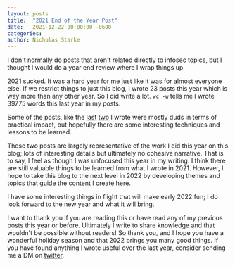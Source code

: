 ```yaml
---
layout: posts
title:  "2021 End of the Year Post"
date:   2021-12-22 00:00:00 -0600
categories:
author: Nicholas Starke
---
```


I don't normally do posts that aren't related directly to infosec topics, but I thought I would do a year end review where I wrap things up.  

2021 sucked.  It was a hard year for me just like it was for almost everyone else.  If we restrict things to just this blog, I wrote 23 posts this year which is way more than any other year.  So I did write a lot. `wc -w` tells me I wrote 39775 words this last year in my posts.  

Some of the posts, like the [last](https://nstarke.github.io/raspberrypi/videocore4/bootloader/2021/12/12/raspberrypi4-eeprom-analysis.html) [two](https://nstarke.github.io/2021/11/24/onn-laptop-smi-analysis.html) I wrote were mostly duds in terms of practical impact, but hopefully there are some interesting techniques and lessons to be learned.

These two posts are largely representative of the work I did this year on this blog; lots of interesting details but ultimately no cohesive narrative.  That is to say, I feel as though I was unfocused this year in my writing.  I think there are still valuable things to be learned from what I wrote in 2021. However, I hope to take this blog to the next level in 2022 by developing themes and topics that guide the content I create here.

I have some interesting things in flight that will make early 2022 fun; I do look forward to the new year and what it will bring.

I want to thank you if you are reading this or have read any of my previous posts this year or before.  Ultimately I write to share knowledge and that wouldn't be possible without readers! So thank you, and I hope you have a wonderful holiday season and that 2022 brings you many good things. If you have found anything I wrote useful over the last year, consider sending me a DM on [twitter](https://twitter.com/nstarke).  
